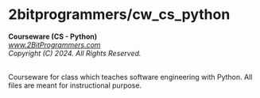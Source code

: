 # 2bitprogrammers/cw_cs_python

**Courseware (CS - Python)**
<br>
_www.2BitProgrammers.com_
<br>
_Copyright (C) 2024. All Rights Reserved._
<br><br>

Courseware for class which teaches software engineering with Python. All files are meant for instructional purpose.